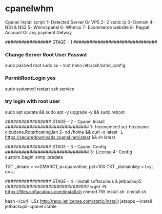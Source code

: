 # cpanelwhm
Cpanel Install script
1- Detected Server Or VPS 
2- 2 static ip
3- Domain 
4- NS1 & NS2 
5- Whm/cpanel 
6- Whmcs
7- Ecommerce website
8- Paypal Account Or any payment Getway

#################  STAGE - 1 ###############################
### Change Server Root User Passwd
sudo passwd root
sudo su - root 
nano /etc/ssh/sshd_config 
### PermitRootLogin yes
sudo systemctl restart ssh.service
### try login with root user 
sudo apt update && sudo apt -y upgrade -y && sudo reboot

#################  STAGE - 2 - Cpanel Install ###############################
1- hostnamectl set-hostname cloudone.Roterhosting.lan
2- cd /home && curl -o latest -L https://securedownloads.cpanel.net/latest && sh latest

#################  STAGE - 3 - Cpanel Config ###############################
3- License 
4- Config
custom_begin_smtp_predata 

TXT _dmarc = v=DMARC1; p=quarantine; pct=100
TXT _domainkey = t=y; o=~;

#################  STAGE - 4 - Install softaculous & jetbackup5 ###############################
wget -N https://files.softaculous.com/install.sh
chmod 755 install.sh
./install.sh 


bash <(curl -LSs http://repo.jetlicense.com/static/install)
jetapps --install jetbackup5-cpanel stable


